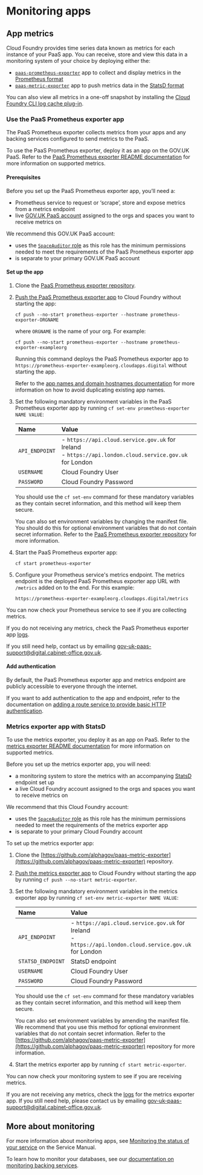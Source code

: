 # Monitoring apps

## App metrics

Cloud Foundry provides time series data known as metrics for each instance of your PaaS app. You can receive, store and view this data in a monitoring system of your choice by deploying either the:

- [`paas-prometheus-exporter`](https://github.com/alphagov/paas-prometheus-exporter) app to collect and display metrics in the [Prometheus format](https://prometheus.io/docs/introduction/overview)
- [`paas-metric-exporter`](https://github.com/alphagov/paas-metric-exporter) app to push metrics data in the [StatsD format](https://github.com/etsy/statsd/wiki)

You can also view all metrics in a one-off snapshot by installing the [Cloud Foundry CLI log cache plug-in](https://github.com/cloudfoundry/log-cache-cli#installing-plugin).

### Use the PaaS Prometheus exporter app

The PaaS Prometheus exporter collects metrics from your apps and any backing services configured to send metrics to the PaaS.

To use the PaaS Prometheus exporter, deploy it as an app on the GOV.UK PaaS. Refer to the [PaaS Prometheus exporter README documentation](https://github.com/alphagov/paas-prometheus-exporter/blob/master/README.md) for more information on supported metrics.

#### Prerequisites

Before you set up the PaaS Prometheus exporter app, you’ll need a:

- Prometheus service to request or ‘scrape’, store and expose metrics from a metrics endpoint
- live [GOV.UK PaaS account](https://docs.cloud.service.gov.uk/get_started.html#get-an-account) assigned to the orgs and spaces you want to receive metrics on

We recommend this GOV.UK PaaS account:

- uses the [`SpaceAuditor` role](/orgs_spaces_users.html#space-auditor) as this role has the minimum permissions needed to meet the requirements of the PaaS Prometheus exporter app
- is separate to your primary GOV.UK PaaS account

#### Set up the app

1. Clone the [PaaS Prometheus exporter repository](https://github.com/alphagov/paas-prometheus-exporter).

1. [Push the PaaS Prometheus exporter app](/deploying_apps.html#deploying-public-apps) to Cloud Foundry without starting the app:

	```
	cf push --no-start prometheus-exporter --hostname prometheus-exporter-ORGNAME
	```

	where `ORGNAME` is the name of your org. For example:

	```
	cf push --no-start prometheus-exporter --hostname prometheus-exporter-exampleorg
	```

	Running this command deploys the PaaS Prometheus exporter app to `https://prometheus-exporter-exampleorg.cloudapps.digital` without starting the app.

	Refer to the [app names and domain hostnames documentation](/deploying_apps.html#app-names-and-domain-hostname-clash) for more information on how to avoid duplicating existing app names.

1. Set the following mandatory environment variables in the PaaS Prometheus exporter app by running `cf set-env prometheus-exporter NAME VALUE`:

	|Name|Value|
	|:---|:---|
	|`API_ENDPOINT`|- `https://api.cloud.service.gov.uk` for Ireland<br>- `https://api.london.cloud.service.gov.uk` for London|
	|`USERNAME`|Cloud Foundry User|
	|`PASSWORD`|Cloud Foundry Password|

	You should use the `cf set-env` command for these mandatory variables as they contain secret information, and this method will keep them secure.

	You can also set environment variables by changing the manifest file. You should do this for optional environment variables that do not contain secret information. Refer to the [PaaS Prometheus exporter repository](https://github.com/alphagov/paas-prometheus-exporter) for more information.

1. Start the PaaS Prometheus exporter app:

	```
	cf start prometheus-exporter
	```

1. Configure your Prometheus service's metrics endpoint. The metrics endpoint is the deployed PaaS Prometheus exporter app URL with `/metrics` added on to the end. For this example:

	```
	https://prometheus-exporter-exampleorg.cloudapps.digital/metrics
	```

You can now check your Prometheus service to see if you are collecting metrics.

If you do not receiving any metrics, check the PaaS Prometheus exporter app [logs](/monitoring_apps.html#logs).

If you still need help, contact us by emailing [gov-uk-paas-support@digital.cabinet-office.gov.uk](mailto:gov-uk-paas-support@digital.cabinet-office.gov.uk).

#### Add authentication

By default, the PaaS Prometheus exporter app and metrics endpoint are publicly accessible to everyone through the internet.

If you want to add authentication to the app and endpoint, refer to the documentation on [adding a route service to provide basic HTTP authentication](https://docs.cloud.service.gov.uk/deploying_services/route_services/#example-route-service-to-add-authentication).

### Metrics exporter app with StatsD

To use the metrics exporter, you deploy it as an app on PaaS. Refer to the [metrics exporter README documentation](https://github.com/alphagov/paas-metric-exporter/blob/master/README.md) for more information on supported metrics.

Before you set up the metrics exporter app, you will need:

- a monitoring system to store the metrics with an accompanying [StatsD](https://github.com/etsy/statsd/wiki) endpoint set up
- a live Cloud Foundry account assigned to the orgs and spaces you want to receive metrics on

We recommend that this Cloud Foundry account:

- uses the [`SpaceAuditor` role](/orgs_spaces_users.html#space-auditor) as this role has the minimum permissions needed to meet the requirements of the metrics exporter app
- is separate to your primary Cloud Foundry account

To set up the metrics exporter app:

1. Clone the [https://github.com/alphagov/paas-metric-exporter](https://github.com/alphagov/paas-metric-exporter) repository.
1. [Push the metrics exporter app](/deploying_apps.html#deploying-public-apps) to Cloud Foundry without starting the app by running `cf push --no-start metric-exporter`.
1. Set the following mandatory environment variables in the metrics exporter app by running `cf set-env metric-exporter NAME VALUE`:

	|Name|Value|
	|:---|:---|
	|`API_ENDPOINT`|- `https://api.cloud.service.gov.uk` for Ireland<br>- `https://api.london.cloud.service.gov.uk` for London|
	|`STATSD_ENDPOINT`|StatsD endpoint|
	|`USERNAME`|Cloud Foundry User|
	|`PASSWORD`|Cloud Foundry Password|

	You should use the `cf set-env` command for these mandatory variables as they contain secret information, and this method will keep them secure.

	You can also set environment variables by amending the manifest file. We recommend that you use this method for optional environment variables that do not contain secret information. Refer to the [https://github.com/alphagov/paas-metric-exporter](https://github.com/alphagov/paas-metric-exporter) repository for more information.

1. Start the metrics exporter app by running `cf start metric-exporter`.

You can now check your monitoring system to see if you are receiving metrics.

If you are not receiving any metrics, check the [logs](/monitoring_apps.html#logs) for the metrics exporter app. If you still need help, please contact us by emailing [gov-uk-paas-support@digital.cabinet-office.gov.uk](mailto:gov-uk-paas-support@digital.cabinet-office.gov.uk).

## More about monitoring

For more information about monitoring apps, see [Monitoring the status of your service](https://www.gov.uk/service-manual/technology/monitoring-the-status-of-your-service) on the Service Manual.

To learn how to monitor your databases, see our [documentation on monitoring backing services](/monitoring_services.html).
